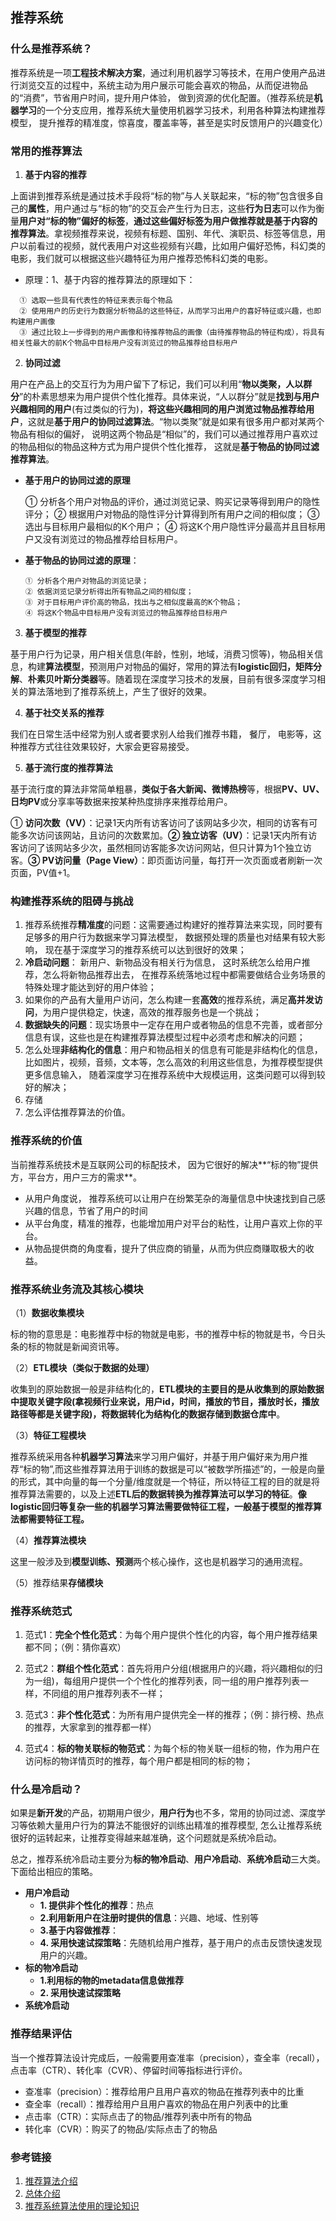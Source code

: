 ## 推荐系统

### 什么是推荐系统？

推荐系统是一项**工程技术解决方案**，通过利用机器学习等技术，在用户使用产品进行浏览交互的过程中，系统主动为用户展示可能会喜欢的物品，从而促进物品的“消费”，节省用户时间，提升用户体验， 做到资源的优化配置。（推荐系统是**机器学习**的一个分支应用，推荐系统大量使用机器学习技术，利用各种算法构建推荐模型， 提升推荐的精准度，惊喜度，覆盖率等，甚至是实时反馈用户的兴趣变化）

### 常用的推荐算法

1. **基于内容的推荐**

上面讲到推荐系统是通过技术手段将“标的物”与人关联起来，“标的物”包含很多自己的**属性**，用户通过与“标的物”的交互会产生行为日志，这些**行为日志**可以作为衡量**用户对“标的物”偏好的标签**，**通过这些偏好标签为用户做推荐就是基于内容的推荐算法**。拿视频推荐来说，视频有标题、国别、年代、演职员、标签等信息，用户以前看过的视频，就代表用户对这些视频有兴趣，比如用户偏好恐怖，科幻类的电影，我们就可以根据这些兴趣特征为用户推荐恐怖科幻类的电影。

- 原理：1、基于内容的推荐算法的原理如下：

```
  ① 选取一些具有代表性的特征来表示每个物品
  ② 使用用户的历史行为数据分析物品的这些特征，从而学习出用户的喜好特征或兴趣，也即构建用户画像
  ③ 通过比较上一步得到的用户画像和待推荐物品的画像（由待推荐物品的特征构成），将具有相关性最大的前K个物品中目标用户没有浏览过的物品推荐给目标用户
```

2. **协同过滤**

用户在产品上的交互行为为用户留下了标记，我们可以利用“**物以类聚，人以群分**”的朴素思想来为用户提供个性化推荐。具体来说，“人以群分”就是**找到与用户兴趣相同的用户**(有过类似的行为)，**将这些兴趣相同的用户浏览过物品推荐给用户**，这就是**基于用户的协同过滤算法**。“物以类聚”就是如果有很多用户都对某两个物品有相似的偏好， 说明这两个物品是“相似”的，我们可以通过推荐用户喜欢过的物品相似的物品这种方式为用户提供个性化推荐， 这就是**基于物品的协同过滤推荐算法**。

- **基于用户的协同过滤的原理**

    ① 分析各个用户对物品的评价，通过浏览记录、购买记录等得到用户的隐性评分；
    ② 根据用户对物品的隐性评分计算得到所有用户之间的相似度；
    ③ 选出与目标用户最相似的K个用户；
    ④ 将这K个用户隐性评分最高并且目标用户又没有浏览过的物品推荐给目标用户。

- **基于物品的协同过滤的原理**：

     ````
     ① 分析各个用户对物品的浏览记录；
     ② 依据浏览记录分析得出所有物品之间的相似度；
     ③ 对于目标用户评价高的物品，找出与之相似度最高的K个物品；
     ④ 将这K个物品中目标用户没有浏览过的物品推荐给目标用户
     ````

3. **基于模型的推荐**

基于用户行为记录，用户相关信息(年龄，性别，地域，消费习惯等)，物品相关信息，构建**算法模型**，预测用户对物品的偏好，常用的算法有**logistic回归，矩阵分解**、**朴素贝叶斯分类器**等。随着现在深度学习技术的发展，目前有很多深度学习相关的算法落地到了推荐系统上，产生了很好的效果。

4. **基于社交关系的推荐**

我们在日常生活中经常为别人或者要求别人给我们推荐书籍， 餐厅， 电影等，这种推荐方式往往效果较好，大家会更容易接受。

5. **基于流行度的推荐算法**

基于流行度的算法非常简单粗暴，**类似于各大新闻、微博热榜**等，根据**PV、UV、日均PV**或分享率等数据来按某种热度排序来推荐给用户。

① **访问次数（VV）**：记录1天内所有访客访问了该网站多少次，相同的访客有可能多次访问该网站，且访问的次数累加。**② 独立访客（UV）**：记录1天内所有访客访问了该网站多少次，虽然相同访客能多次访问网站，但只计算为1个独立访客。**③ PV访问量（Page View）**：即页面访问量，每打开一次页面或者刷新一次页面，PV值+1。

### 构建推荐系统的阻碍与挑战

1. 推荐系统推荐**精准度**的问题：这需要通过构建好的推荐算法来实现，同时要有足够多的用户行为数据来学习算法模型， 数据预处理的质量也对结果有较大影响， 现在基于深度学习的推荐系统可以达到很好的效果；
2. **冷启动问题**： 新用户、新物品没有相关行为信息， 这时系统怎么给用户推荐，怎么将新物品推荐出去， 在推荐系统落地过程中都需要做结合业务场景的特殊处理才能达到好的用户体验；
3. 如果你的产品有大量用户访问，怎么构建一套**高效**的推荐系统，满足**高并发访问**，为用户提供稳定，快速，高效的推荐服务也是一个挑战；
4. **数据缺失的问题**：现实场景中一定存在用户或者物品的信息不完善，或者部分信息有误，这些也是在构建推荐算法模型过程中必须考虑和解决的问题；
5. 怎么处理**非结构化的信息**：用户和物品相关的信息有可能是非结构化的信息，比如图片，视频，音频，文本等，怎么高效的利用这些信息，为推荐模型提供更多信息输入， 随着深度学习在推荐系统中大规模运用，这类问题可以得到较好的解决；
6. 存储
7. 怎么评估推荐算法的价值。

### **推荐系统的价值**

当前推荐系统技术是互联网公司的标配技术， 因为它很好的解决**“标的物”提供方，平台方，用户三方的需求**。

- 从用户角度说， 推荐系统可以让用户在纷繁芜杂的海量信息中快速找到自己感兴趣的信息，节省了用户的时间
- 从平台角度，精准的推荐，也能增加用户对平台的粘性，让用户喜欢上你的平台。
- 从物品提供商的角度看，提升了供应商的销量，从而为供应商赚取极大的收益。

### **推荐系统业务流及其核心模块**

（1）**数据收集模块**

标的物的意思是：电影推荐中标的物就是电影，书的推荐中标的物就是书，今日头条的标的物就是新闻资讯等。

（2）**ETL模块（类似于数据的处理）**

收集到的原始数据一般是非结构化的，**ETL模块的主要目的是从收集到的原始数据中提取关键字段(拿视频行业来说，用户id，时间，播放的节目，播放时长，播放路径等都是关键字段)，将数据转化为结构化的数据存储到数据仓库中**。

（3）**特征工程模块**

推荐系统采用各种**机器学习算法**来学习用户偏好，并基于用户偏好来为用户推荐“标的物”,而这些推荐算法用于训练的数据是可以“被数学所描述”的，一般是向量的形式，其中向量的每一个分量/维度就是一个特征，所以特征工程的目的就是将推荐算法需要的，以及上述**ETL后的数据转换为推荐算法可以学习的特征**。**像logistic回归等复杂一些的机器学习算法需要做特征工程，一般基于模型的推荐算法都需要特征工程。**

（4）**推荐算法模块**

这里一般涉及到**模型训练、预测**两个核心操作，这也是机器学习的通用流程。

（5）推荐结果**存储模块**

### **推荐系统范式**

1. 范式1：**完全个性化范式**：为每个用户提供个性化的内容，每个用户推荐结果都不同；（例：猜你喜欢）

2. 范式2：**群组个性化范式**：首先将用户分组(根据用户的兴趣，将兴趣相似的归为一组)，每组用户提供一个个性化的推荐列表，同一组的用户推荐列表一样，不同组的用户推荐列表不一样；
3. 范式3：**非个性化范式**：为所有用户提供完全一样的推荐；（例：排行榜、热点的推荐，大家拿到的推荐都一样）
4. 范式4：**标的物关联标的物范式**：为每个标的物关联一组标的物，作为用户在访问标的物详情页时的推荐，每个用户都是相同的标的物；

### 什么是冷启动？

如果是**新开发**的产品，初期用户很少，**用户行为**也不多，常用的协同过滤、深度学习等依赖大量用户行为的算法不能很好的训练出精准的推荐模型, 怎么让推荐系统很好的运转起来，让推荐变得越来越准确，这个问题就是系统冷启动。

总之，推荐系统冷启动主要分为**标的物冷启动**、**用户冷启动**、**系统冷启动**三大类。下面给出相应的策略。

- **用户冷启动**
  - **1. 提供非个性化的推荐**：热点
  - **2.利用新用户在注册时提供的信息**：兴趣、地域、性别等
  - **3.基于内容做推荐**：
  - **4. 采用快速试探策略**：先随机给用户推荐，基于用户的点击反馈快速发现用户的兴趣。
- **标的物冷启动**
  - **1.利用标的物的metadata信息做推荐**
  - **2. 采用快速试探策略**
- **系统冷启动**

### 推荐结果评估
当一个推荐算法设计完成后，一般需要用查准率（precision），查全率（recall），点击率（CTR）、转化率（CVR）、停留时间等指标进行评价。

- 查准率（precision）：推荐给用户且用户喜欢的物品在推荐列表中的比重
- 查全率（recall）：推荐给用户且用户喜欢的物品在用户列表中的比重
- 点击率（CTR）：实际点击了的物品/推荐列表中所有的物品
- 转化率（CVR）：购买了的物品/实际点击了的物品

### 参考链接

1. [推荐算法介绍](https://blog.csdn.net/Vensmallzeng/article/details/101343117)
2. [总体介绍](https://blog.csdn.net/Mr_HHH/article/details/89074149)
3. [推荐系统算法使用的理论知识](https://blog.csdn.net/shinecjj/article/details/82286386)

